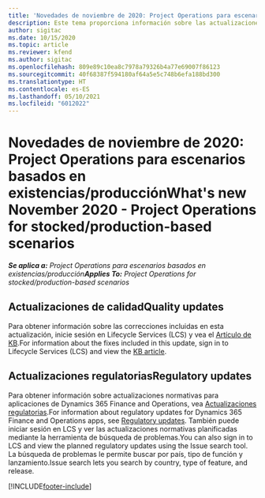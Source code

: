 ```yaml
---
title: 'Novedades de noviembre de 2020: Project Operations para escenarios basados en existencias/producción'
description: Este tema proporciona información sobre las actualizaciones de calidad disponibles en la versión de noviembre de 2020 de Project Operations para escenarios basados en producción.
author: sigitac
ms.date: 10/15/2020
ms.topic: article
ms.reviewer: kfend
ms.author: sigitac
ms.openlocfilehash: 809e89c10ea8c7978a79326b4a77e69007f86123
ms.sourcegitcommit: 40f68387f594180af64a5e5c748b6efa188bd300
ms.translationtype: HT
ms.contentlocale: es-ES
ms.lasthandoff: 05/10/2021
ms.locfileid: "6012022"
---
```

# <a name="whats-new-november-2020---project-operations-for-stockedproduction-based-scenarios"></a><span data-ttu-id="8aa88-103">Novedades de noviembre de 2020: Project Operations para escenarios basados en existencias/producción</span><span class="sxs-lookup"><span data-stu-id="8aa88-103">What's new November 2020 - Project Operations for stocked/production-based scenarios</span></span>

<span data-ttu-id="8aa88-104">_**Se aplica a:** Project Operations para escenarios basados en existencias/producción_</span><span class="sxs-lookup"><span data-stu-id="8aa88-104">_**Applies To:** Project Operations for stocked/production-based scenarios_</span></span>

## <a name="quality-updates"></a><span data-ttu-id="8aa88-105">Actualizaciones de calidad</span><span class="sxs-lookup"><span data-stu-id="8aa88-105">Quality updates</span></span>

<span data-ttu-id="8aa88-106">Para obtener información sobre las correcciones incluidas en esta actualización, inicie sesión en Lifecycle Services (LCS) y vea el [Artículo de KB](https://fix.lcs.dynamics.com/Issue/Details?bugId=488609&amp;dbType=3&amp;qc=8251e8e1d5e2386de850599926c1adc3fec8e2ba25308036d22cdfe0a1c28fc7).</span><span class="sxs-lookup"><span data-stu-id="8aa88-106">For information about the fixes included in this update, sign in to Lifecycle Services (LCS) and view the [KB article](https://fix.lcs.dynamics.com/Issue/Details?bugId=488609&amp;dbType=3&amp;qc=8251e8e1d5e2386de850599926c1adc3fec8e2ba25308036d22cdfe0a1c28fc7).</span></span>

## <a name="regulatory-updates"></a><span data-ttu-id="8aa88-107">Actualizaciones regulatorias</span><span class="sxs-lookup"><span data-stu-id="8aa88-107">Regulatory updates</span></span>

<span data-ttu-id="8aa88-108">Para obtener información sobre actualizaciones normativas para aplicaciones de Dynamics 365 Finance and Operations, vea [Actualizaciones regulatorias](/dynamics365/finance/localizations/regulatory-updates).</span><span class="sxs-lookup"><span data-stu-id="8aa88-108">For information about regulatory updates for Dynamics 365 Finance and Operations apps, see [Regulatory updates](/dynamics365/finance/localizations/regulatory-updates).</span></span> <span data-ttu-id="8aa88-109">También puede iniciar sesión en LCS y ver las actualizaciones normativas planificadas mediante la herramienta de búsqueda de problemas.</span><span class="sxs-lookup"><span data-stu-id="8aa88-109">You can also sign in to LCS and view the planned regulatory updates using the Issue search tool.</span></span> <span data-ttu-id="8aa88-110">La búsqueda de problemas le permite buscar por país, tipo de función y lanzamiento.</span><span class="sxs-lookup"><span data-stu-id="8aa88-110">Issue search lets you search by country, type of feature, and release.</span></span>


[!INCLUDE[footer-include](../../includes/footer-banner.md)]
